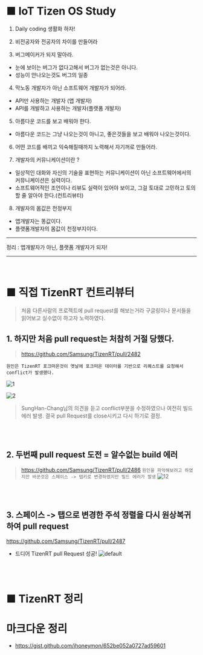 # ■ IoT Tizen OS Study

1. Daily coding 생활화 하자!

2. 비전공자와 전공자의 차이를 만들어라

3. 버그메이커가 되지 말아라. 
- 눈에 보이는 버그가 없다고해서 버그가 없는것은 아니다.
- 성능이 안나오는것도 버그의 일종

4. 막노동 개발자가 아닌 소프트웨어 개발자가 되어라.
- API만 사용하는 개발자 (앱 개발자)
- API를 개발하고 사용하는 개발자(플랫폼 개발자)

5. 아름다운 코드를 보고 배워야 한다.
- 아름다운 코드는 그냥 나오는것이 아니고, 좋은것들을 보고 배워야 나오는것이다. 

6. 어떤 코드를 배끼고 익숙해질때까지 노력해서 자기꺼로 만들어라.

7. 개발자의 커뮤니케이션이란 ?
- 일상적인 대화와 자신의 기술을 표현하는 커뮤니케이션이 아닌 소프트웨어에서의 커뮤니케이션은 실력이다.
- 소프트웨어적인 조언이나 리뷰도 실력이 있어야 보이고, 그걸 토대로 고민하고 토의할 줄 알아야 한다.(컨트리뷰터)

8. 개발자의 몸값은 천정부지
- 앱개발자는 똥값이다.
- 플랫폼개발자의 몸값이 천정부지이다. 

*****
정리 : 앱개발자가 아닌, 플랫폼 개발자가 되자!
*****
　　　
# ■ 직접 TizenRT 컨트리뷰터 

> 처음 다른사람의 프로젝트에 pull request를 해보는거라 구글링이나 문서들을 읽어보고 실수없이 하고자 노력하였다. 

## 1. 하지만 처음 pull request는 처참히 거절 당했다.  
> https://github.com/Samsung/TizenRT/pull/2482

```원인은 TizenRT 포크떠온것이 옛날에 포크떠온 데이터를 기반으로 리퀘스트를 요청해서 conflict가 발생했다.```

![1](https://user-images.githubusercontent.com/35188271/48975737-588d3580-f0bb-11e8-9889-e75082f24043.png)

![2](https://user-images.githubusercontent.com/35188271/48975738-588d3580-f0bb-11e8-962a-6993fec438c8.PNG)

> SungHan-Chang님의 의견을 듣고 conflict부분을 수정하였으나 여전히 빌드 에러 발생. 결국 pull Request를 close시키고 다시 하기로 결정.

<br><br>

## 2. 두번째 pull request 도전 = 알수없는 build 에러
> https://github.com/Samsung/TizenRT/pull/2486
```원인을 파악해보려고 하였지만 바꾼것은 스페이스 -> 탭키로 변경하였지만 빌드 에러가 발생```
![12](https://user-images.githubusercontent.com/35188271/48976093-c6d5f600-f0c3-11e8-86c1-f51c526ec325.PNG)

<br><br>

## 3. 스페이스 -> 탭으로 변경한 주석 정렬을 다시 원상복귀하여 pull request
https://github.com/Samsung/TizenRT/pull/2487

- 드디어 TizenRT pull Request 성공!
![default](https://user-images.githubusercontent.com/35188271/48975719-9b024280-f0ba-11e8-8517-8f3da226ee58.PNG)



<br><br>


# ■ TizenRT 정리 









# 마크다운 정리
- https://gist.github.com/ihoneymon/652be052a0727ad59601




